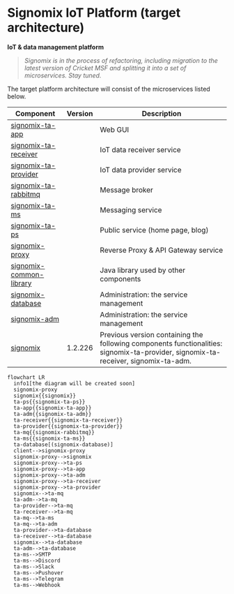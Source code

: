 # Signomix IoT Platform (target architecture)

**IoT & data management platform**

>*Signomix is in the process of refactoring, including migration to the latest version of Cricket MSF and splitting it into a set of microservices. Stay tuned.*

The target platform architecture will consist of the microservices listed below. 

|Component|Version|Description|
|---|---|---|
|[signomix-ta-app](https://github.com/signomix/signomix-ta-app)||Web GUI|
|[signomix-ta-receiver](https://github.com/signomix/signomix-ta-receiver)||IoT data receiver service|
|[signomix-ta-provider](https://github.com/signomix/signomix-ta-provider)||IoT data provider service|
|[signomix-ta-rabbitmq](https://github.com/signomix/signomix-ta-rabbitmq)||Message broker|
|[signomix-ta-ms](https://github.com/signomix/signomix-ta-ms)||Messaging service|
|[signomix-ta-ps](https://github.com/signomix/signomix-ta-ps)||Public service (home page, blog)|
|[signomix-proxy](https://github.com/signomix/signomix-proxy)||Reverse Proxy & API Gateway service|
|[signomix-common-library](https://github.com/gskorupa/signomix-common-library)||Java library used by other components|
|[signomix-database](https://github.com/signomix/signomix-database)||Administration: the service management|
|[signomix-adm](https://github.com/signomix/signomix-ta-adm)||Administration: the service management|
|[signomix](https://github.com/signomix/signomix)|1.2.226|Previous version containing the following components functionalities: signomix-ta-provider, signomix-ta-receiver, signomix-ta-adm.|

```mermaid
flowchart LR
  info1[the diagram will be created soon]
  signomix-proxy
  signomix{{signomix}}
  ta-ps{{signomix-ta-ps}}
  ta-app{{signomix-ta-app}}
  ta-adm{{signomix-ta-adm}}
  ta-receiver{{signomix-ta-receiver}}
  ta-provider{{signomix-ta-provider}}
  ta-mq{{signomix-rabbitmq}}
  ta-ms{{signomix-ta-ms}}
  ta-database[(signomix-database)]
  client-->signomix-proxy
  signomix-proxy-->signomix
  signomix-proxy-->ta-ps
  signomix-proxy-->ta-app
  signomix-proxy-->ta-adm
  signomix-proxy-->ta-receiver
  signomix-proxy-->ta-provider
  signomix-->ta-mq
  ta-adm-->ta-mq
  ta-provider-->ta-mq
  ta-receiver-->ta-mq
  ta-mq-->ta-ms
  ta-mq-->ta-adm
  ta-provider-->ta-database
  ta-receiver-->ta-database
  signomix-->ta-database
  ta-adm-->ta-database
  ta-ms-->SMTP
  ta-ms-->Discord
  ta-ms-->Slack
  ta-ms-->Pushover
  ta-ms-->Telegram
  ta-ms-->Webhook

```

